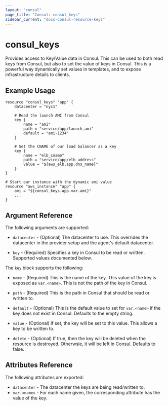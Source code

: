```yaml
---
layout: "consul"
page_title: "Consul: consul_keys"
sidebar_current: "docs-consul-resource-keys"
---
```


# consul\_keys

Provides access to Key/Value data in Consul. This can be used
to both read keys from Consul, but also to set the value of keys
in Consul. This is a powerful way dynamically set values in templates,
and to expose infrastructure details to clients.

## Example Usage

```
resource "consul_keys" "app" {
    datacenter = "nyc1"

    # Read the launch AMI from Consul
    key {
        name = "ami"
        path = "service/app/launch_ami"
        default = "ami-1234"
    }

    # Set the CNAME of our load balancer as a key
    key {
        name = "elb_cname"
        path = "service/app/elb_address"
        value = "${aws_elb.app.dns_name}"
    }
}

# Start our instance with the dynamic ami value
resource "aws_instance" "app" {
    ami = "${consul_keys.app.var.ami}"
    ...
}
```

## Argument Reference

The following arguments are supported:

* `datacenter` - (Optional) The datacenter to use. This overrides the
  datacenter in the provider setup and the agent's default datacenter.

* `key` - (Required) Specifies a key in Consul to be read or written.
  Supported values documented below.

The `key` block supports the following:

* `name` - (Required) This is the name of the key. This value of the
  key is exposed as `var.<name>`. This is not the path of the key
  in Consul.

* `path` - (Required) This is the path in Consul that should be read
  or written to.

* `default` - (Optional) This is the default value to set for `var.<name>`
  if the key does not exist in Consul. Defaults to the empty string.

* `value` - (Optional) If set, the key will be set to this value.
  This allows a key to be written to.

* `delete` - (Optional) If true, then the key will be deleted when
  the resource is destroyed. Otherwsie, it will be left in Consul.
  Defaults to false.

## Attributes Reference

The following attributes are exported:

* `datacenter` - The datacenter the keys are being read/written to.
* `var.<name>` - For each name given, the corresponding attribute
  has the value of the key.

